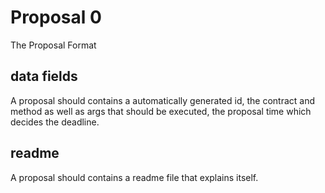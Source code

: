 # Proposal 0

The Proposal Format

## data fields

A proposal should contains a automatically generated id, the contract and method as well as args that should be executed, the proposal time which decides the deadline.

## readme

A proposal should contains a readme file that explains itself.
